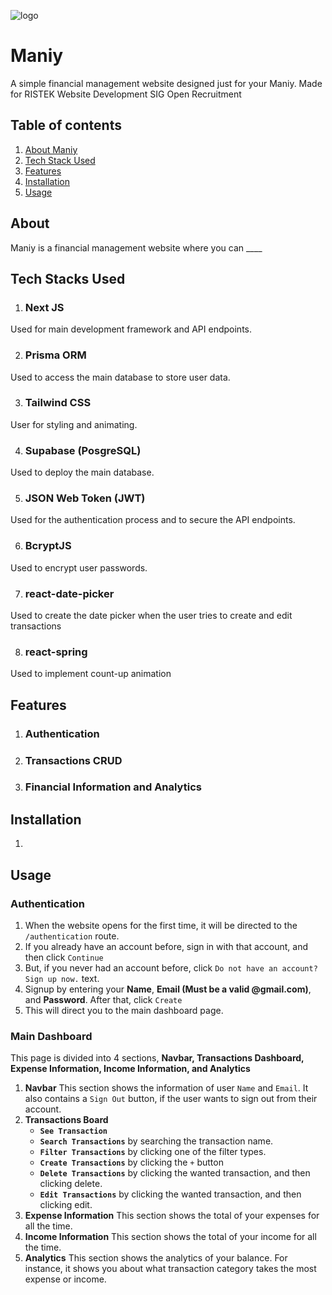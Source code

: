 ![logo](https://github.com/Andrew4Coding/ristek-oprec/assets/66892355/344ba1ea-ef2a-4acc-a2f9-09a6ca84cdb9)

# Maniy
A simple financial management website designed just for your Maniy.
Made for RISTEK Website Development SIG Open Recruitment

## Table of contents
1. [About Maniy](#about)
2. [Tech Stack Used](#tech-stacks-used)
3. [Features](#features)
4. [Installation](#installation)
5. [Usage](#usage)

## About
Maniy is a financial management website where you can ____

## Tech Stacks Used
1. ### Next JS
Used for main development framework and API endpoints.

2. ### Prisma ORM
Used to access the main database to store user data.

3. ### Tailwind CSS
User for styling and animating.

4. ### Supabase (PosgreSQL)
Used to deploy the main database.

5. ### JSON Web Token (JWT)
Used for the authentication process and to secure the API endpoints.

6. ### BcryptJS
Used to encrypt user passwords.

7. ### react-date-picker
Used to create the date picker when the user tries to create and edit transactions

8. ### react-spring
Used to implement count-up animation

## Features
1. ### Authentication
2. ### Transactions CRUD
3. ### Financial Information and Analytics

## Installation
1. 

## Usage
### Authentication
1. When the website opens for the first time, it will be directed to the `/authentication` route.
2. If you already have an account before, sign in with that account, and then click `Continue`
3. But, if you never had an account before, click `Do not have an account? Sign up now.` text.
4. Signup by entering your **Name**, **Email (Must be a valid @gmail.com)**, and **Password**. After that, click `Create`
5. This will direct you to the main dashboard page.

### Main Dashboard
This page is divided into 4 sections, **Navbar, Transactions Dashboard, Expense Information, Income Information, and Analytics**
1. **Navbar**
   This section shows the information of user `Name` and `Email`. It also contains a `Sign Out` button, if the user wants to sign out from their account.
2. **Transactions Board**
   * **`See Transaction`**
   * **`Search Transactions`** by searching the transaction name.
   * **`Filter Transactions`** by clicking one of the filter types.
   * **`Create Transactions`** by clicking the `+` button
   * **`Delete Transactions`** by clicking the wanted transaction, and then clicking delete.
   * **`Edit Transactions`** by clicking the wanted transaction, and then clicking edit.
3. **Expense Information**
   This section shows the total of your expenses for all the time.
4. **Income Information**
   This section shows the total of your income for all the time.
5. **Analytics**
   This section shows the analytics of your balance. For instance, it shows you about what transaction category takes the most expense or income.
